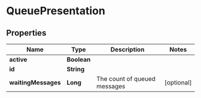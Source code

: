
# QueuePresentation

## Properties
Name | Type | Description | Notes
------------ | ------------- | ------------- | -------------
**active** | **Boolean** |  | 
**id** | **String** |  | 
**waitingMessages** | **Long** | The count of queued messages |  [optional]




